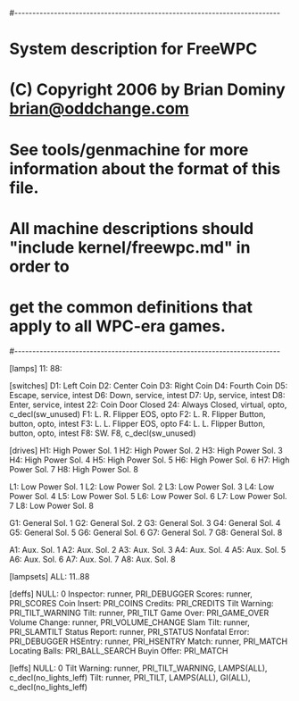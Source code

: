 #--------------------------------------------------------------------------
# System description for FreeWPC
# (C) Copyright 2006 by Brian Dominy <brian@oddchange.com>
#
# See tools/genmachine for more information about the format of this file.
#
# All machine descriptions should "include kernel/freewpc.md" in order to
# get the common definitions that apply to all WPC-era games.
#--------------------------------------------------------------------------

[lamps]
11:
88:

[switches]
D1: Left Coin
D2: Center Coin
D3: Right Coin
D4: Fourth Coin
D5: Escape, service, intest
D6: Down, service, intest
D7: Up, service, intest
D8: Enter, service, intest
22: Coin Door Closed
24: Always Closed, virtual, opto, c_decl(sw_unused)
F1: L. R. Flipper EOS, opto
F2: L. R. Flipper Button, button, opto, intest
F3: L. L. Flipper EOS, opto
F4: L. L. Flipper Button, button, opto, intest
F8: SW. F8, c_decl(sw_unused)

[drives]
H1: High Power Sol. 1
H2: High Power Sol. 2
H3: High Power Sol. 3
H4: High Power Sol. 4
H5: High Power Sol. 5
H6: High Power Sol. 6
H7: High Power Sol. 7
H8: High Power Sol. 8

L1: Low Power Sol. 1
L2: Low Power Sol. 2
L3: Low Power Sol. 3
L4: Low Power Sol. 4
L5: Low Power Sol. 5
L6: Low Power Sol. 6
L7: Low Power Sol. 7
L8: Low Power Sol. 8

G1: General Sol. 1
G2: General Sol. 2
G3: General Sol. 3
G4: General Sol. 4
G5: General Sol. 5
G6: General Sol. 6
G7: General Sol. 7
G8: General Sol. 8

A1: Aux. Sol. 1
A2: Aux. Sol. 2
A3: Aux. Sol. 3
A4: Aux. Sol. 4
A5: Aux. Sol. 5
A6: Aux. Sol. 6
A7: Aux. Sol. 7
A8: Aux. Sol. 8

[lampsets]
ALL: 11..88

[deffs]
NULL: 0
Inspector: runner, PRI_DEBUGGER
Scores: runner, PRI_SCORES
Coin Insert: PRI_COINS
Credits: PRI_CREDITS
Tilt Warning: PRI_TILT_WARNING
Tilt: runner, PRI_TILT
Game Over: PRI_GAME_OVER
Volume Change: runner, PRI_VOLUME_CHANGE
Slam Tilt: runner, PRI_SLAMTILT
Status Report: runner, PRI_STATUS
Nonfatal Error: PRI_DEBUGGER
HSEntry: runner, PRI_HSENTRY
Match: runner, PRI_MATCH
Locating Balls: PRI_BALL_SEARCH
Buyin Offer: PRI_MATCH

[leffs]
NULL: 0
Tilt Warning: runner, PRI_TILT_WARNING, LAMPS(ALL), c_decl(no_lights_leff)
Tilt: runner, PRI_TILT, LAMPS(ALL), GI(ALL), c_decl(no_lights_leff)


